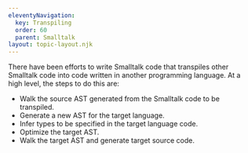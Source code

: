 ```yaml
---
eleventyNavigation:
  key: Transpiling
  order: 60
  parent: Smalltalk
layout: topic-layout.njk
---
```


There have been efforts to write Smalltalk code that transpiles
other Smalltalk code into code written in another programming language.
At a high level, the steps to do this are:

- Walk the source AST generated from the Smalltalk code to be transpiled.
- Generate a new AST for the target language.
- Infer types to be specified in the target language code.
- Optimize the target AST.
- Walk the target AST and generate target source code.
